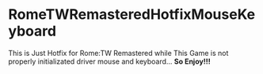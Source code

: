 # RomeTWRemasteredHotfixMouseKeyboard

This is Just Hotfix for Rome:TW Remastered while This Game is not properly initializated driver mouse and keyboard...  **So Enjoy!!!**
